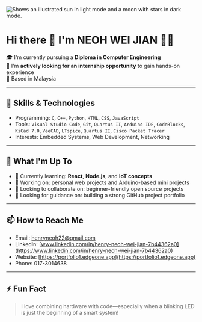 <picture>
  <source media="(prefers-color-scheme: dark)" srcset="https://user-images.githubusercontent.com/25423296/163456776-7f95b81a-f1ed-45f7-b7ab-8fa810d529fa.png">
  <source media="(prefers-color-scheme: light)" srcset="https://user-images.githubusercontent.com/25423296/163456779-a8556205-d0a5-45e2-ac17-42d089e3c3f8.png">
  <img alt="Shows an illustrated sun in light mode and a moon with stars in dark mode." src="https://user-images.githubusercontent.com/25423296/163456779-a8556205-d0a5-45e2-ac17-42d089e3c3f8.png">
</picture>

# Hi there 👋 I'm NEOH WEI JIAN 🧑‍🎓

🎓 I'm currently pursuing a **Diploma in Computer Engineering**  
💼 I'm **actively looking for an internship opportunity** to gain hands-on experience  
📍 Based in Malaysia

---

## 🔧 Skills & Technologies
- Programming: `C`, `C++`, `Python`, `HTML`, `CSS`, `JavaScript`
- Tools: `Visual Studio Code`, `Git`, `Quartus II`, `Arduino IDE`, `CodeBlocks`, `KiCad 7.0`, `VeeCAD`, `LTspice`, `Quartus II`, `Cisco Packet Tracer`
- Interests: Embedded Systems, Web Development, Networking

---

## 🚀 What I'm Up To
- 🌱 Currently learning: **React**, **Node.js**, and **IoT concepts**
- 🔭 Working on: personal web projects and Arduino-based mini projects
- 👯 Looking to collaborate on: beginner-friendly open source projects
- 🤔 Looking for guidance on: building a strong GitHub project portfolio

---

## 📫 How to Reach Me
- Email: [henryneoh22@gmail.com](mailto:henryneoh22@gmail.com)
- LinkedIn: [www.linkedin.com/in/henry-neoh-wei-jian-7b44362a0](https://www.linkedin.com/in/henry-neoh-wei-jian-7b44362a0)
- Website: [https://portfolio1.edgeone.app](https://portfolio1.edgeone.app)
- Phone: 017-3014638

---

## ⚡ Fun Fact
> I love combining hardware with code—especially when a blinking LED is just the beginning of a smart system!

